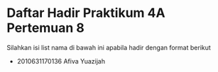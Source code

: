 # Daftar Hadir Praktikum 4A Pertemuan 8
Silahkan isi list nama di bawah ini apabila hadir dengan format berikut

- 2010631170136 Afiva Yuazijah
